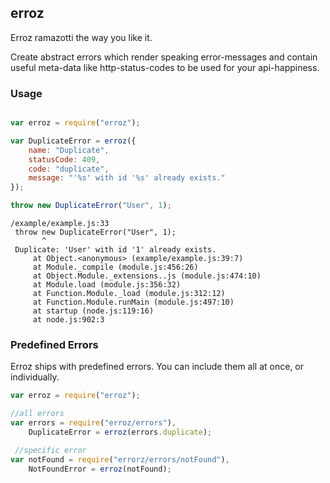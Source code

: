 ## erroz

Erroz ramazotti the way you like it.

Create abstract errors which render speaking error-messages and contain useful meta-data like http-status-codes to be used for your api-happiness.

### Usage

```javascript

var erroz = require("erroz");

var DuplicateError = erroz({
    name: "Duplicate",
    statusCode: 409,
    code: "duplicate",
    message: "'%s' with id '%s' already exists."
});

throw new DuplicateError("User", 1);
```

```
/example/example.js:33
 throw new DuplicateError("User", 1);
       ^
 Duplicate: 'User' with id '1' already exists.
     at Object.<anonymous> (example/example.js:39:7)
     at Module._compile (module.js:456:26)
     at Object.Module._extensions..js (module.js:474:10)
     at Module.load (module.js:356:32)
     at Function.Module._load (module.js:312:12)
     at Function.Module.runMain (module.js:497:10)
     at startup (node.js:119:16)
     at node.js:902:3
```

### Predefined Errors

Erroz ships with predefined errors. You can include them all at once, or individually.

```javascript
var erroz = require("erroz");

//all errors
var errors = require("erroz/errors"),
    DuplicateError = erroz(errors.duplicate);

 //specific error
var notFound = require("errorz/errors/notFound"),
    NotFoundError = erroz(notFound);
```
